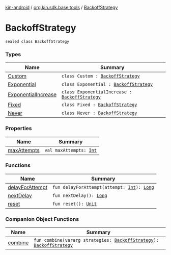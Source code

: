 [kin-android](../../index.md) / [org.kin.sdk.base.tools](../index.md) / [BackoffStrategy](./index.md)

# BackoffStrategy

`sealed class BackoffStrategy`

### Types

| Name | Summary |
|---|---|
| [Custom](-custom/index.md) | `class Custom : `[`BackoffStrategy`](./index.md) |
| [Exponential](-exponential/index.md) | `class Exponential : `[`BackoffStrategy`](./index.md) |
| [ExponentialIncrease](-exponential-increase/index.md) | `class ExponentialIncrease : `[`BackoffStrategy`](./index.md) |
| [Fixed](-fixed/index.md) | `class Fixed : `[`BackoffStrategy`](./index.md) |
| [Never](-never/index.md) | `class Never : `[`BackoffStrategy`](./index.md) |

### Properties

| Name | Summary |
|---|---|
| [maxAttempts](max-attempts.md) | `val maxAttempts: `[`Int`](https://kotlinlang.org/api/latest/jvm/stdlib/kotlin/-int/index.html) |

### Functions

| Name | Summary |
|---|---|
| [delayForAttempt](delay-for-attempt.md) | `fun delayForAttempt(attempt: `[`Int`](https://kotlinlang.org/api/latest/jvm/stdlib/kotlin/-int/index.html)`): `[`Long`](https://kotlinlang.org/api/latest/jvm/stdlib/kotlin/-long/index.html) |
| [nextDelay](next-delay.md) | `fun nextDelay(): `[`Long`](https://kotlinlang.org/api/latest/jvm/stdlib/kotlin/-long/index.html) |
| [reset](reset.md) | `fun reset(): `[`Unit`](https://kotlinlang.org/api/latest/jvm/stdlib/kotlin/-unit/index.html) |

### Companion Object Functions

| Name | Summary |
|---|---|
| [combine](combine.md) | `fun combine(vararg strategies: `[`BackoffStrategy`](./index.md)`): `[`BackoffStrategy`](./index.md) |
